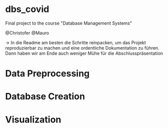 # dbs_covid
Final project to the course "Database Management Systems"


@Christofer @Mauro

-> In die Readme am besten die Schritte reinpacken, um das Projekt reproduzierbar zu machen und eine ordentliche Dokumentation zu führen. Dann haben wir am Ende auch weniger Mühe für die Abschlusspräsentation

# Data Preprocessing

# Database Creation

# Visualization
